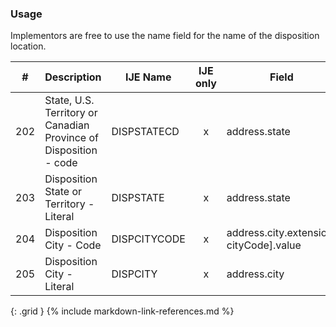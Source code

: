 ### Usage
Implementors are free to use the name field for the name of the disposition location.

| **#** |  **Description**   |  **IJE Name**   | IJE only |  **Field**  |  **Type**  | **Value Set**  |
| :---------: | ------------- | ------------ | :----------: |---------- | -------- | -------- |
| 202 | State, U.S. Territory or Canadian Province of Disposition - code | DISPSTATECD| x|address.state | string | [StatesTerritoriesProvincesVS] | 
| 203 | Disposition State or Territory - Literal | DISPSTATE| x|address.state | string | [StatesTerritoriesProvincesVS] | 
| 204 | Disposition City - Code | DISPCITYCODE| x|address.city.extension[ cityCode].value | integer | see [CityCodes] | 
| 205 | Disposition City - Literal | DISPCITY| x|address.city | string |  | 
{: .grid }
{% include markdown-link-references.md %}
